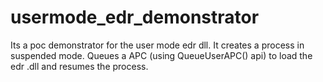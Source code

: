 # usermode_edr_demonstrator
Its a poc demonstrator for the user mode edr dll. It creates a process in suspended mode. Queues a APC (using QueueUserAPC() api) to load the edr .dll and resumes the process.

